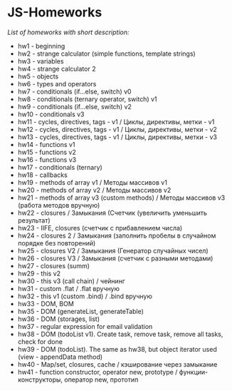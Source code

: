 # JS-Homeworks
*List of homeworks with short description:*

- hw1 - beginning
- hw2 - strange calculator (simple functions, template strings)
- hw3 - variables
- hw4 - strange calculator 2
- hw5 - objects
- hw6 - types and operators
- hw7 - conditionals (if...else, switch) v0
- hw8 - conditionals (ternary operator, switch) v1
- hw9 - conditionals (if...else, switch) v2
- hw10 - conditionals v3
- hw11 - cycles, directives, tags - v1 / Циклы, директивы, метки - v1
- hw12 - cycles, directives, tags - v1 / Циклы, директивы, метки - v2
- hw13 - cycles, directives, tags - v1 / Циклы, директивы, метки - v3
- hw14 - functions v1
- hw15 - functions v2
- hw16 - functions v3
- hw17 - conditionals (ternary)
- hw18 - callbacks
- hw19 - methods of array v1 / Методы массивов v1
- hw20 - methods of array v2 / Методы массивов v2
- hw21 - methods of array v3 (custom methods) / Методы массивов v3 (работа методов вручную)
- hw22 - closures / Замыкания (Счетчик (увеличить уменьшить результат)
- hw23 - IIFE, closures (счетчик с прибавлением числа)
- hw24 - closures 2 / Замыкания (заполнить пробелы в случайном порядке без повторений)
- hw25 - closures V2 / Замыкания (Генератор случайных чисел)
- hw26 - closures V3 / Замыкания (счетчик с разными методами)
- hw27 - closures (summ)
- hw29 - this v2
- hw30 - this v3 (call chain) / чейнинг
- hw31 - custom .flat / .flat вручную
- hw32 - this v1 (custom .bind) / .bind вручную
- hw33 - DOM, BOM
- hw35 - DOM (generateList, generateTable)
- hw36 - DOM (storages, list)
- hw37 - regular expression for email validation
- hw38 - DOM (todoList v1). Create task, remove task, remove all tasks, check for done
- hw39 - DOM (todoList). The same as hw38, but object iterator used (view - appendData method)
- hw40 - Map/set, closures, cache / кэширование через замыкание
- hw41 - function constructor, operator new, prototype / функции-конструкторы, оператор new, прототип
